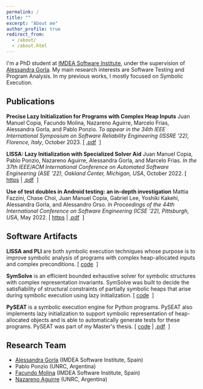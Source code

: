 ```yaml
---
permalink: /
title: ""
excerpt: "About me"
author_profile: true
redirect_from:
  - /about/
  - /about.html
---
```


I'm a PhD student at [IMDEA Software Institute](https://software.imdea.org/), under the supervision of [Alessandra Gorla](https://software.imdea.org/~alessandra.gorla/). My main research interests are Software Testing and Program Analysis. In my previous works, I mostly focused on Symbolic Execution.


## Publications

<p>
<b>Precise Lazy Initialization for Programs with Complex Heap Inputs</b> Juan Manuel Copia, Facundo Molina, Nazareno Aguirre, Marcelo Frias, Alessandra Gorla, and Pablo Ponzio. <em> To appear in the 34th IEEE International Symposium on Software Reliability Engineering (ISSRE '22), Florence, Italy</em>, October 2023.
[
<a href="https://juanmacopia.github.io/files/pli2023.pdf">.pdf</a>&nbsp;
]
</p>

<p>
<b>LISSA: Lazy Initialization with Specialized Solver Aid</b> Juan Manuel Copia, Pablo Ponzio, Nazareno Aguirre, Alessandra Gorla, and Marcelo Frias. <em> In the 37th IEEE/ACM International Conference on Automated Software Engineering (ASE '22), Oakland Center, Michigan, USA</em>, October 2022.
[
<a href="https://doi.org/10.1145/3551349.3556965">https</a>&nbsp;|
<a href="https://juanmacopia.github.io/files/lissa2022.pdf">.pdf</a>&nbsp;
]
</p>

<p>
<b>Use of test doubles in Android testing: an in-depth investigation</b> Mattia Fazzini, Chase Choi, Juan Manuel Copia, Gabriel Lee, Yoshiki Kakehi, Alessandra Gorla, and Alessandro Orso. <em> In Proceedings of the 44th International Conference on Software Engineering (ICSE '22), Pittsburgh, USA</em>, May 2022.
[
<a href="https://doi.org/10.1145/3510003.3510175">https</a>&nbsp;|
<a href="https://dl.acm.org/doi/pdf/10.1145/3510003.3510175">.pdf</a>&nbsp;
]
</p>


## Software Artifacts

<p>
<b>LISSA and PLI</b> are both symbolic execution techniques whose purpose is to improve symbolic analysis of programs with complex heap-allocated inputs and complex preconditions.
[
<a href="https://github.com/JuanmaCopia/spf-pli">code</a>&nbsp;
]
</p>

<p>
<b>SymSolve</b> is an efficient bounded exhaustive solver for symbolic structures with complex representation invariants. SymSolve was built to decide the satisfiability of structural constraints of partially symbolic heaps that arise during symbolic execution using lazy initialization.
[
<a href="https://github.com/JuanmaCopia/SymSolve">code</a>&nbsp;
]
</p>

<p>
<b>PySEAT</b> is a symbolic execution engine for Python programs. PySEAT also implements lazy initialization to support symbolic representation of heap-allocated objects and is able to automatically generate tests for these programs. PySEAT was part of my Master's thesis.
[
<a href="https://github.com/JuanmaCopia/PySEAT">code</a>&nbsp;|
<a href="https://juanmacopia.github.io/files/pyseat2020.pdf">.pdf</a>&nbsp;
]
</p>


## Research Team

* [Alessandra Gorla](https://software.imdea.org/~alessandra.gorla/) (IMDEA Software Institute, Spain)
* Pablo Ponzio (UNRC, Argentina)
* [Facundo Molina](https://facumolina.github.io/) (IMDEA Software Institute, Spain)
* [Nazareno Aguirre](https://dc.exa.unrc.edu.ar/staff/naguirre) (UNRC, Argentina)














<!--
## Projects

<table style="border-collapse: collapse; border: none; font-size:100%">
	<tr style="border: none;">
		<td style="width:30%; border: none;">
			<div class="card-img" style="text-align: left;">
				<img src="{{ site.url }}{{ site.baseurl }}/images/specfuzzer-pic.png">
			</div>
		</td>
		<td align="justify" style="border: none"><a href="https://sites.google.com/view/specfuzzer">SpecFuzzer</a> is a technique that automatically infers test oracles in the form of class specifications (postconditions, invariants). SpecFuzzer uses a fuzzer as a generator of candidate assertions derived from a grammar that is automatically obtained from the class definition; a dynamic invariant detector –Daikon– to filter out assertions invalidated by a test suite; and a mutation-based mechanism to cluster and rank assertions, so that similar constraints are grouped and then the stronger prioritized.
		</td>
	</tr>
	<tr style="border: none;">
		<td style="width:30%; border: none;">
			<div class="card-img" style="text-align: left;">
				<img src="{{ site.url }}{{ site.baseurl }}/images/evospex-pic.png">
			</div>
		</td>
		<td align="justify" style="border: none;">Software reliability analyses requires a specification of the intended behavior of the software under analysis. Unfortunately, software many times lacks such specifications, or only provides them for scenario-specific behaviors. This issue seriously diminishes the analyzability of software with respect to its reliability. <a href="https://github.com/facumolina/evospex">EvoSpex</a> is a tool that, given a Java method, uses an evolutionary algorithm to produce a specification of the method's current behavior, in the form of postcondition assertions.</td>
	</tr>
	<tr style="border: none;">
		<td style="width:30%; height: 30%; border: none;">
			<div class="card-img" style="text-align: left;">
				<img src="{{ site.url }}{{ site.baseurl }}/images/nn-proj-all-2.png">
			</div>
		</td>
		<td align="justify" style="border: none;">As expressing class specifications, such as class invariants, can be a very challenging task, and they are often absent accompanying code, in the <a href="https://sites.google.com/site/learninginvariants">Training Binary Classifiers as Data Structures Invariants</a> project we explore the use of artificial neural networks (binary classifiers) as class invariants of data structure implementations, i.e., we train these models to learn to distinguish valid/invalid instances of data structures. The obtained classifier can then be used in order to attempt to identify (in)correct behaviors in programs manipulating the class.</td>
	</tr>
</table> -->






